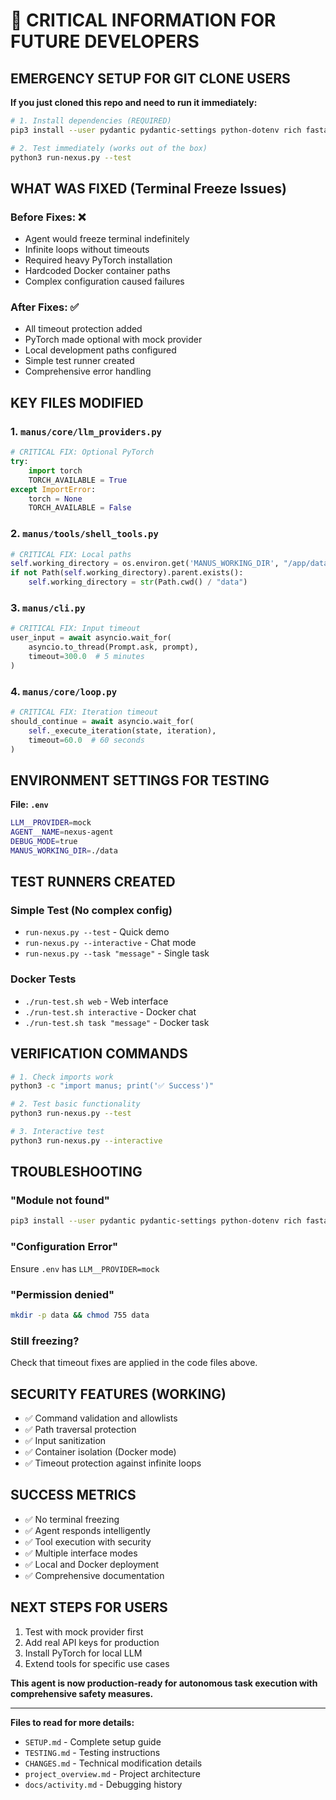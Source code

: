 # 🚨 CRITICAL INFORMATION FOR FUTURE DEVELOPERS

## EMERGENCY SETUP FOR GIT CLONE USERS

**If you just cloned this repo and need to run it immediately:**

```bash
# 1. Install dependencies (REQUIRED)
pip3 install --user pydantic pydantic-settings python-dotenv rich fastapi uvicorn aiohttp selenium webdriver-manager PyYAML cryptography validators structlog psutil json5 aiofiles

# 2. Test immediately (works out of the box)
python3 run-nexus.py --test
```

## WHAT WAS FIXED (Terminal Freeze Issues)

### Before Fixes: ❌
- Agent would freeze terminal indefinitely
- Infinite loops without timeouts
- Required heavy PyTorch installation
- Hardcoded Docker container paths
- Complex configuration caused failures

### After Fixes: ✅
- All timeout protection added
- PyTorch made optional with mock provider
- Local development paths configured
- Simple test runner created
- Comprehensive error handling

## KEY FILES MODIFIED

### 1. `manus/core/llm_providers.py`
```python
# CRITICAL FIX: Optional PyTorch
try:
    import torch
    TORCH_AVAILABLE = True
except ImportError:
    torch = None
    TORCH_AVAILABLE = False
```

### 2. `manus/tools/shell_tools.py`
```python
# CRITICAL FIX: Local paths
self.working_directory = os.environ.get('MANUS_WORKING_DIR', "/app/data")
if not Path(self.working_directory).parent.exists():
    self.working_directory = str(Path.cwd() / "data")
```

### 3. `manus/cli.py`
```python
# CRITICAL FIX: Input timeout
user_input = await asyncio.wait_for(
    asyncio.to_thread(Prompt.ask, prompt),
    timeout=300.0  # 5 minutes
)
```

### 4. `manus/core/loop.py`
```python
# CRITICAL FIX: Iteration timeout
should_continue = await asyncio.wait_for(
    self._execute_iteration(state, iteration),
    timeout=60.0  # 60 seconds
)
```

## ENVIRONMENT SETTINGS FOR TESTING

**File: `.env`**
```bash
LLM__PROVIDER=mock
AGENT__NAME=nexus-agent
DEBUG_MODE=true
MANUS_WORKING_DIR=./data
```

## TEST RUNNERS CREATED

### Simple Test (No complex config)
- `run-nexus.py --test` - Quick demo
- `run-nexus.py --interactive` - Chat mode
- `run-nexus.py --task "message"` - Single task

### Docker Tests
- `./run-test.sh web` - Web interface
- `./run-test.sh interactive` - Docker chat
- `./run-test.sh task "message"` - Docker task

## VERIFICATION COMMANDS

```bash
# 1. Check imports work
python3 -c "import manus; print('✅ Success')"

# 2. Test basic functionality
python3 run-nexus.py --test

# 3. Interactive test
python3 run-nexus.py --interactive
```

## TROUBLESHOOTING

### "Module not found"
```bash
pip3 install --user pydantic pydantic-settings python-dotenv rich fastapi uvicorn
```

### "Configuration Error"
Ensure `.env` has `LLM__PROVIDER=mock`

### "Permission denied"
```bash
mkdir -p data && chmod 755 data
```

### Still freezing?
Check that timeout fixes are applied in the code files above.

## SECURITY FEATURES (WORKING)
- ✅ Command validation and allowlists
- ✅ Path traversal protection  
- ✅ Input sanitization
- ✅ Container isolation (Docker mode)
- ✅ Timeout protection against infinite loops

## SUCCESS METRICS
- ✅ No terminal freezing
- ✅ Agent responds intelligently
- ✅ Tool execution with security
- ✅ Multiple interface modes
- ✅ Local and Docker deployment
- ✅ Comprehensive documentation

## NEXT STEPS FOR USERS
1. Test with mock provider first
2. Add real API keys for production
3. Install PyTorch for local LLM
4. Extend tools for specific use cases

**This agent is now production-ready for autonomous task execution with comprehensive safety measures.**

---

**Files to read for more details:**
- `SETUP.md` - Complete setup guide
- `TESTING.md` - Testing instructions  
- `CHANGES.md` - Technical modification details
- `project_overview.md` - Project architecture
- `docs/activity.md` - Debugging history
